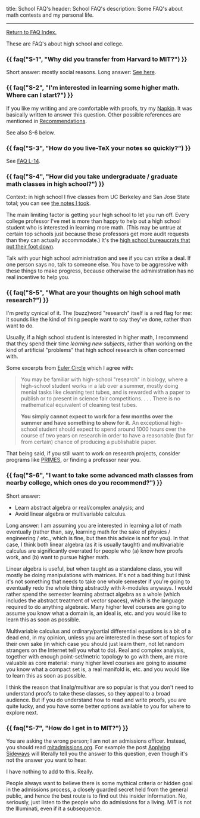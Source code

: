 title: School FAQ's
header: School FAQ's
description: Some FAQ's about math contests and my personal life.

---

[Return to FAQ Index.](faqs.html)

These are FAQ's about high school and college.

### {{ faq("S-1", "Why did you transfer from Harvard to MIT?") }}
Short answer: mostly social reasons.
Long answer: [See here](https://usamo.wordpress.com/2015/06/28/transferring/).

### {{ faq("S-2", "I'm interested in learning some higher math. Where can I start?") }}
If you like my writing and are comfortable with proofs,
try my [Napkin](napkin.html).
It was basically written to answer this question.
Other possible references are mentioned in [Recommendations](recommend.html).

See also S-6 below.

### {{ faq("S-3", "How do you live-TeX your notes so quickly?") }}

See [FAQ L-14](latex.html).

### {{ faq("S-4", "How did you take undergraduate / graduate math classes in high school?") }}

Context: in high school I five classes from
UC Berkeley and San Jose State total; you can see [the notes I took][notes].

The main limiting factor is getting your high school to let you run off.
Every college professor I've met is more than happy to help out a
high school student who is interested in learning more math.
(This may be untrue at certain top schools just because those professors
get more audit requests than they can actually accommodate.)
It's the [high school bureaucrats that put their foot down][blank].

Talk with your high school administration and see if you can strike a deal.
If one person says no, talk to someone else.
You have to be aggressive with these things to make progress,
because otherwise the administration has no real incentive to help you.

### {{ faq("S-5", "What are your thoughts on high school math research?") }}

I'm pretty cynical of it.
The (buzz)word "research" itself is a red flag for me:
it sounds like the kind of thing
people want to say they've done, rather than want to do.

Usually, if a high school student is interested in higher math,
I recommend that they spend their time *learning new subjects*,
rather than working on the kind of artificial "problems" that
high school research is often concerned with.

Some excerpts from [Euler Circle][euler] which I agree with:

> You may be familiar with high-school "research" in biology,
> where a high-school student works in a lab over a summer,
> mostly doing menial tasks like cleaning test tubes,
> and is rewarded with a paper to publish or to present in
> science fair competitions. . . .
> There is no mathematical equivalent of cleaning test tubes.
>
> **You simply cannot expect to work for a few months over the summer
> and have something to show for it.** An exceptional high-school student
> should expect to spend around 1000 hours over the course of two years
> on research in order to have a reasonable (but far from certain)
> chance of producing a publishable paper.

That being said, if you still want to work on research projects,
consider programs like [PRIMES](https://math.mit.edu/research/highschool/primes/index.php),
or finding a professor near you.

### {{ faq("S-6", "I want to take some advanced math classes from nearby college, which ones do you recommend?") }}

Short answer:

* Learn abstract algebra or real/complex analysis; and
* Avoid linear algebra or multivariable calculus.

Long answer: I am assuming you are interested in learning
a lot of math eventually (rather than, say,
learning math for the sake of physics / engineering / etc.,
which is fine, but then this advice is not for you).
In that case, I think both linear algebra (as it is usually taught)
and multivariable calculus are significantly overrated
for people who (a) know how proofs work, and (b) want to pursue higher math.

Linear algebra is useful, but when taught as a standalone class, you will
mostly be doing manipulations with matrices. It's not a bad thing but I think
it's not something that needs to take one whole semester if you're going to
eventually redo the whole thing abstractly with $k$-modules anyways. I would
rather spend the semester learning abstract algebra as a whole (which includes
the abstract treatment of vector spaces), which is the language required to do
anything algebraic. Many higher level courses are going to assume you know what
a domain is, an ideal is, etc. and you would like to learn this as soon as
possible.

Multivariable calculus and ordinary/partial differential equations is a bit of
a dead end, in my opinion, unless you are interested in these sort of topics
for their own sake (in which case you should just learn them, not let random
strangers on the Internet tell you what to do). Real and complex analysis,
together with enough point-set/metric topology to go with them, are more
valuable as core material: many higher level courses are going to assume you
know what a compact set is, a real manifold is, etc. and you would like to
learn this as soon as possible.

I think the reason that linalg/multivar are so popular is that you don't need
to understand proofs to take these classes, so they appeal to a broad audience.
But if you do understand how to read and write proofs, you are quite lucky, and
you have some better options available to you for where to explore next.

### {{ faq("S-7", "How do I get in to MIT?") }}

You are asking the wrong person; I am not an admissions officer.
Instead, you should read [mitadmissions.org](https://mitadmissions.org).
For example the post
[Applying Sideways](https://mitadmissions.org/blogs/entry/applying_sideways/)
will literally tell you the answer to this question,
even though it's not the answer you want to hear.

I have nothing to add to this. Really.

People always want to believe there is some mythical criteria
or hidden goal in the admissions process,
a closely guarded secret held from the general public,
and hence the best route is to find out this insider information.
No, seriously, just listen to the people who do admissions for a living.
MIT is not the Illuminati, even if it a subsequence.

[notes]: coursework.html
[euler]: https://eulercircle.com/research/thoughts-on-research/
[tuition]: https://web.mit.edu/facts/tuition.html
[blank]: https://usamo.wordpress.com/2016/05/27/fill-in-the-blank/comment-page-1/#comment-1694
